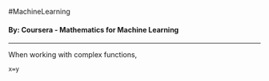 #MachineLearning 
#### By: Coursera - Mathematics for Machine Learning 
---
When working with complex functions,



```desmos-graph
x=y
```
